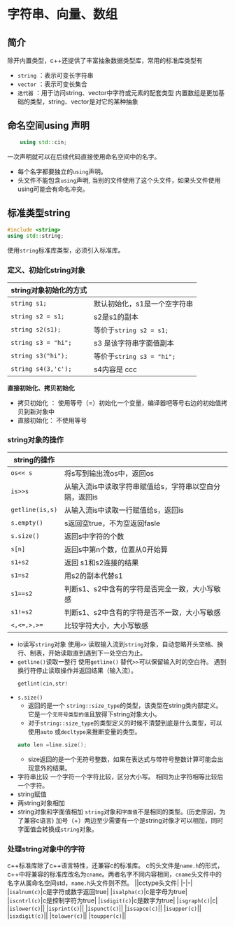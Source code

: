 # 字符串、向量、数组
## 简介
除开内置类型，c++还提供了丰富抽象数据类型库，常用的标准库类型有
- `string` ：表示可变长字符串
- `vector` ：表示可变长集合
- `迭代器` ：用于访问string、vector中字符或元素的配套类型
内置数组是更加基础的类型，string、vector是对它的某种抽象

## 命名空间using 声明  
```c++
    using std::cin;
```  
一次声明就可以在后续代码直接使用命名空间中的名字。
- 每个名字都要独立的`using`声明。
- 头文件不能包含`using`声明, 当别的文件使用了这个头文件，如果头文件使用using可能会有命名冲突。

## 标准类型string
```c++
#include <string>
using std::string;
```
使用`string`标准库类型，必须引入标准库。
### 定义、初始化string对象
|string对象初始化的方式||
|-|-|
|`string s1;` |默认初始化，s1是一个空字符串
| `string s2 = s1;` |s2是s1的副本
| `string s2(s1);` |等价于`string s2 = s1;`
| `string s3 = "hi";` |s3 是该字符串字面值副本
| `string s3("hi");` |等价于`string s3 = "hi";` 
| `string s4(3,'c');` |s4内容是 ccc

**直接初始化、拷贝初始化**
- 拷贝初始化 ： 使用等号（=）初始化一个变量，编译器吧等号右边的初始值拷贝到新对象中
- 直接初始化： 不使用等号

### string对象的操作
|string的操作||
|-|-|
|`os<< s`| 将s写到输出流os中，返回os|
|`is>>s`|从输入流is中读取字符串赋值给s，字符串以空白分隔，返回is|
|`getline(is,s)`|从输入流is中读取一行赋值给s，返回is|
|`s.empty()`|s返回空true，不为空返回fasle|
|`s.size()`|返回s中字符的个数|
|`s[n]`|返回s中第n个数，位置从0开始算|
|`s1+s2`|返回 s1和s2连接的结果|
|`s1=s2`|用s2的副本代替s1|
|`s1==s2`|判断s1、s2中含有的字符是否完全一致，大小写敏感|
|`s1!=s2`|判断s1、s2中含有的字符是否不一致，大小写敏感|
|`<,<=,>,>=`|比较字符大小，大小写敏感|

- io读写`string`对象
    使用`>>` 读取输入流到`string`对象，自动忽略开头空格、换行、制表，开始读取直到遇到下一处空白为止。
- `getline()`读取一整行
    使用`getline()` 替代`>>`可以保留输入时的空白符。 遇到换行符停止读取操作并返回结果（输入流）。 
    ```c++
    getlint(cin,str)
    ```
- `s.size()`
    - 返回的是一个 `string::size_type`的类型，该类型在string类内部定义。它是一个`无符号类型的值`且放得下string对象大小。  
    - 对于`string::size_type`的类型定义的时候不清楚到底是什么类型，可以使用`auto` 或`decltype`来推断变量的类型。
    ```c++
    auto len =line.size();
    ```
    - size返回的是一个无符号整数，如果在表达式与带符号整数计算可能会出现意外的结果。
- 字符串比较
    一个字符一个字符比较，区分大小写。 相同为止字符相等比较后一个字符。
- string赋值
- 两string对象相加
- string对象和字面值相加
    `string`对象和`字面值`不是相同的类型。(历史原因，为了兼容c语言)
    加号（+）两边至少需要有一个是string对像才可以相加，同时字面值会转换成`string`对象。
### 处理string对象中的字符
c++标准库除了c++语言特性，还兼容c的标准库。 c的头文件是`name.h`的形式，c++中将兼容的标准库改名为`cname`。两者名字不同内容相同，`cname`头文件中的名字从属命名空间std，`name.h`头文件则不然。
||cctype头文件|
|-|-|
|`isalnum(c)`|c是字符或数字返回true|
|`isalpha(c)`|c是字母为true|
|`iscntrl(c)`|c是控制字符为true|
|`isdigit(c)`|c是数字为true|
|`isgraph(c)`|c|
|`islower(c)`||
|`isprint(c)`||
|`ispunct(c)`||
|`issapce(c)`||
|`isupper(c)`||
|`isxdigit(c)`||
|`tolower(c)`||
|`toupper(c)`||


